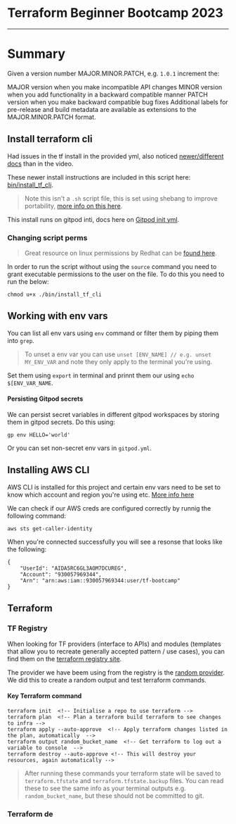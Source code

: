 # Terraform Beginner Bootcamp 2023

---

# Summary

Given a version number MAJOR.MINOR.PATCH, e.g. `1.0.1` increment the:

MAJOR version when you make incompatible API changes
MINOR version when you add functionality in a backward compatible manner
PATCH version when you make backward compatible bug fixes
Additional labels for pre-release and build metadata are available as extensions to the MAJOR.MINOR.PATCH format.

## Install terraform cli

Had issues in the tf install in the provided yml, also noticed [newer/different docs](https://developer.hashicorp.com/terraform/cli/commands) than in the video. 

These newer install instructions are included in this script here: [bin/install_tf_cli](./bin/install_tf_cli). 

> Note this isn't a `.sh` script file, this is set using shebang to improve portability, [more info on this here](https://en.wikipedia.org/wiki/Shebang_(Unix)#Portability).

This install runs on gitpod inti, docs here on [Gitpod init yml](https://www.gitpod.io/docs/configure/workspaces/tasks).

### Changing script perms

> Great resource on linux permissions by Redhat can be [found here](https://www.redhat.com/sysadmin/linux-file-permissions-explained).

In order to run the script without using the `source` command you need to grant executable permissions to the user on the file. To do this you need to run the below:

```
chmod u+x ./bin/install_tf_cli
```


## Working with env vars

You can list all env vars using `env` command or filter them by piping them into `grep`.

> To unset a env var you can use `unset [ENV_NAME] // e.g. unset MY_ENV_VAR` and note they only apply to the terminal you're using.

Set them using `export` in terminal and prinnt them our using `echo $[ENV_VAR_NAME`.  

#### Persisting Gitpod secrets

We can persist secret variables in different gitpod workspaces by storing them in gitpod secrets. Do this using:

```
gp env HELLO='world'
```

Or you can set non-secret env vars in `gitpod.yml`.

## Installing AWS CLI

AWS CLI is installed for this project and certain env vars need to be set to know which account and region you're using etc. [More info here](https://docs.aws.amazon.com/cli/latest/userguide/getting-started-install.html)

We can check if our AWS creds are configured correctly by runnig the following command:

```
aws sts get-caller-identity
```

When you're connected successfully you will see a resonse that looks like the following:

```
{
    "UserId": "AIDA5RC6GL3AOM7DCUREG",
    "Account": "930057969344",
    "Arn": "arn:aws:iam::930057969344:user/tf-bootcamp"
}
```

## Terraform 

### TF Registry 

When looking for TF providers (interface to APIs) and modules (templates that allow you to recreate generally accepted pattern / use cases), you can find them on the [terraform registry site](https://registry.terraform.io/).

The provider we have beem using from the registry is the [random provider](https://registry.terraform.io/providers/hashicorp/random/latest/docs/resources/string). We did this to create a random output and test terraform commands. 


#### Key Terraform command 

```
terraform init  <!-- Initialise a repo to use terraform -->
terraform plan  <!-- Plan a terraform build terraform to see changes to infra -->
terraform apply --auto-approve  <!-- Apply terraform changes listed in the plan, automatically  -->
terraform output random_bucket_name  <!-- Get terraform to log out a variable to console  -->
terraform destroy --auto-approve <!-- This will destroy your resources, again automatically -->
```
> After running these commands your terraform state will be saved to `terraform.tfstate` and `terraform.tfstate.backup` files. You can read these to see the same info as your terminal outputs e.g. `random_bucket_name`, but these should not be committed to git.

### Terraform de